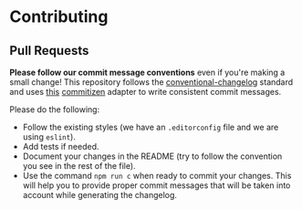 # Contributing

## Pull Requests

**Please follow our commit message conventions** even if you're making a small change! This repository follows the
[conventional-changelog](https://github.com/ajoslin/conventional-changelog/) standard and uses [this](https://github.com/rebelliard/rb-conventional-changelog) [commitizen](https://commitizen.github.io/cz-cli/) adapter to write consistent commit messages.

Please do the following:

* Follow the existing styles (we have an `.editorconfig` file and we are using `eslint`).
* Add tests if needed.
* Document your changes in the README (try to follow the convention you see in the rest of the file).
* Use the command `npm run c` when ready to commit your changes. This will help you to provide proper commit messages that will be taken into account while generating the changelog.
